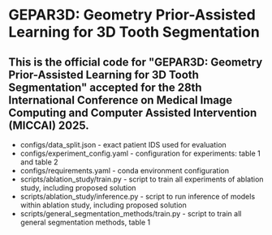 # GEPAR3D: Geometry Prior-Assisted Learning for 3D Tooth Segmentation
This is the official code for "GEPAR3D: Geometry Prior-Assisted Learning for 3D Tooth Segmentation" accepted for the 28th International Conference on Medical Image Computing and Computer Assisted Intervention (MICCAI) 2025.
---
- configs/data_split.json - exact patient IDS used for evaluation
- configs/experiment_config.yaml - configuration for experiments: table 1 and table 2
- configs/requirements.yaml - conda environment configuration
- scripts/ablation_study/train.py - script to train all experiments of ablation study, including proposed solution
- scripts/ablation_study/inference.py - script to run inference of models within ablation study, including proposed solution
- scripts/general_segmentation_methods/train.py - script to train all general segmentation methods, table 1

